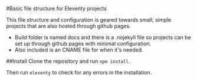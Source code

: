 #Basic file structure for Eleventy projects

This file structure and configuration is geared towards small, simple projects that are also hosted through github pages.

- Build folder is named docs and there is a .nojekyll file so projects can be set up through github pages with minimal configuration.
- Also included is an CNAME file for when it's needed.

##Install
Clone the repository and run `npm install`.

Then run `eleventy` to check for any errors in the installation.
